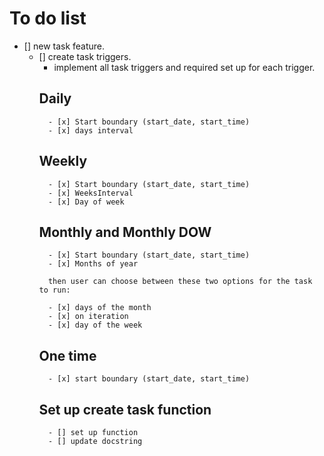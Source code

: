 # To do list
- [] new task feature.
    - [] create task triggers.
        - implement all task triggers and required set up for each trigger.
        ## Daily
            - [x] Start boundary (start_date, start_time)
            - [x] days interval

        ## Weekly
            - [x] Start boundary (start_date, start_time)
            - [x] WeeksInterval 
            - [x] Day of week

        ## Monthly and Monthly DOW
            - [x] Start boundary (start_date, start_time)
            - [x] Months of year
            
            then user can choose between these two options for the task to run:

            - [x] days of the month
            - [x] on iteration
            - [x] day of the week

        ## One time
            - [x] start boundary (start_date, start_time)

        ## Set up create task function
            - [] set up function
            - [] update docstring
